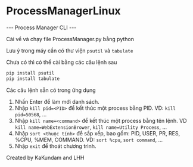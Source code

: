 # ProcessManagerLinux


--- Process Manager CLI ---

Cài về và chạy file ProcessManager.py bằng python


Lưu ý trong máy cần có thư viện `psutil` và `tabulate`

Chưa có thì có thể cài bằng các câu lệnh sau

```bash
pip install psutil
pip install tabulate
```

Các câu lệnh sẵn có trong ứng dụng



1. Nhấn Enter để làm mới danh sách.
2. Nhập `kill pid=<PID>` để kết thúc một process bằng PID. VD: `kill pid=50568`, ...
3. Nhập `kill name=<command>` để kết thúc một process bằng tên lệnh. VD `kill name=WebExtensionBrower`, `kill name=Utility Process`, ...
4. Nhập `sort <thuộc tính>` để sắp xếp, bao gồm: PID, USER, PR, RES, %CPU, %MEM, COMMAND. VD: `sort %cpu`, `sort command`, ...
5. Nhập `exit` để thoát chương trình.



Created by KaKundam and LHH

